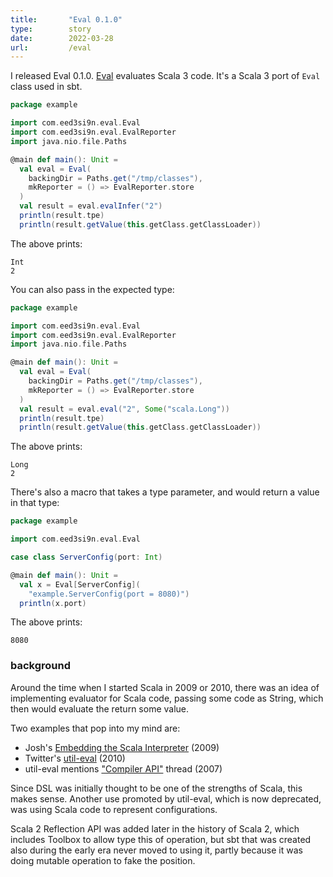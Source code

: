 ```yaml
---
title:       "Eval 0.1.0"
type:        story
date:        2022-03-28
url:         /eval
---
```


  [eval]: https://github.com/eed3si9n/eval
  [embedding]: https://web.archive.org/web/20111020090514/http://suereth.blogspot.com/2009/04/embedding-scala-interpreter.html
  [util-eval]: https://github.com/twitter/util/tree/version-1.3.0#eval
  [td1992165]: https://web.archive.org/web/20100826033843/http://scala-programming-language.1934581.n4.nabble.com/Compiler-API-td1992165.html

I released Eval 0.1.0. [Eval][eval] evaluates Scala 3 code. It's a Scala 3 port of `Eval` class used in sbt.

```scala
package example

import com.eed3si9n.eval.Eval
import com.eed3si9n.eval.EvalReporter
import java.nio.file.Paths

@main def main(): Unit =
  val eval = Eval(
    backingDir = Paths.get("/tmp/classes"),
    mkReporter = () => EvalReporter.store
  )
  val result = eval.evalInfer("2")
  println(result.tpe)
  println(result.getValue(this.getClass.getClassLoader))
```

The above prints:

```
Int
2
```

<!--more-->

You can also pass in the expected type:

```scala
package example

import com.eed3si9n.eval.Eval
import com.eed3si9n.eval.EvalReporter
import java.nio.file.Paths

@main def main(): Unit =
  val eval = Eval(
    backingDir = Paths.get("/tmp/classes"),
    mkReporter = () => EvalReporter.store
  )
  val result = eval.eval("2", Some("scala.Long"))
  println(result.tpe)
  println(result.getValue(this.getClass.getClassLoader))
```

The above prints:

```
Long
2
```

There's also a macro that takes a type parameter, and would return a value in that type:

```scala
package example

import com.eed3si9n.eval.Eval

case class ServerConfig(port: Int)

@main def main(): Unit =
  val x = Eval[ServerConfig](
    "example.ServerConfig(port = 8080)")
  println(x.port)

```

The above prints:

```
8080
```

### background

Around the time when I started Scala in 2009 or 2010, there was an idea of implementing evaluator for Scala code, passing some code as String, which then would evaluate the return some value.

Two examples that pop into my mind are:

- Josh's [Embedding the Scala Interpreter][embedding] (2009)
- Twitter's [util-eval][util-eval] (2010)
- util-eval mentions ["Compiler API"][td1992165] thread (2007)

Since DSL was initially thought to be one of the strengths of Scala, this makes sense. Another use promoted by util-eval, which is now deprecated, was using Scala code to represent configurations.

Scala 2 Reflection API was added later in the history of Scala 2, which includes Toolbox to allow type this of operation, but sbt that was created also during the early era never moved to using it, partly because it was doing mutable operation to fake the position.
